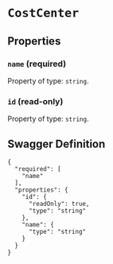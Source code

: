 # `CostCenter` #







## Properties ##

### `name` (required) ###




Property of type: `string`.




### `id` (read-only) ###




Property of type: `string`.







## Swagger Definition ##

    {
      "required": [
        "name"
      ], 
      "properties": {
        "id": {
          "readOnly": true, 
          "type": "string"
        }, 
        "name": {
          "type": "string"
        }
      }
    }
